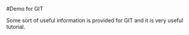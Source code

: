 #Demo for GIT 

Some sort of useful information is provided for GIT and it is very useful tutorial.

